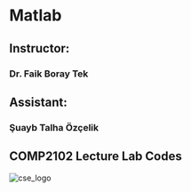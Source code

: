 # Matlab
## Instructor: 
### Dr. Faik Boray Tek 
## Assistant: 
### Şuayb Talha Özçelik
## COMP2102 Lecture Lab Codes
![cse_logo](https://user-images.githubusercontent.com/43879036/95683231-91245280-0bf2-11eb-8912-b6f50cb525f5.png)
